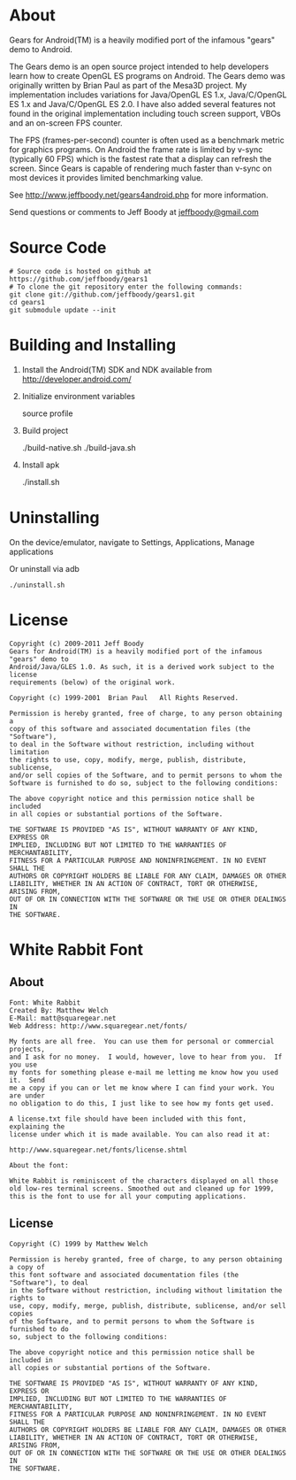 About
=====

Gears for Android(TM) is a heavily modified port of the infamous "gears" demo to Android.

The Gears demo is an open source project intended to help developers learn how to create
OpenGL ES programs on Android. The Gears demo was originally written by Brian Paul as
part of the Mesa3D project. My implementation includes variations for Java/OpenGL ES 1.x,
Java/C/OpenGL ES 1.x and Java/C/OpenGL ES 2.0. I have also added several features not
found in the original implementation including touch screen support, VBOs and an
on-screen FPS counter.

The FPS (frames-per-second) counter is often used as a benchmark metric for graphics
programs. On Android the frame rate is limited by v-sync (typically 60 FPS) which is
the fastest rate that a display can refresh the screen. Since Gears is capable of
rendering much faster than v-sync on most devices it provides limited benchmarking
value.

See http://www.jeffboody.net/gears4android.php for more information.

Send questions or comments to Jeff Boody at jeffboody@gmail.com

Source Code
===========

	# Source code is hosted on github at https://github.com/jeffboody/gears1
	# To clone the git repository enter the following commands:
	git clone git://github.com/jeffboody/gears1.git
	cd gears1
	git submodule update --init

Building and Installing
=======================

1. Install the Android(TM) SDK and NDK available from http://developer.android.com/
2. Initialize environment variables

	<edit profile>
	source profile

3. Build project

	./build-native.sh
	./build-java.sh

4. Install apk

	./install.sh

Uninstalling
============

On the device/emulator, navigate to Settings, Applications, Manage applications

Or uninstall via adb

	./uninstall.sh

License
=======

	Copyright (c) 2009-2011 Jeff Boody
	Gears for Android(TM) is a heavily modified port of the infamous "gears" demo to
	Android/Java/GLES 1.0. As such, it is a derived work subject to the license
	requirements (below) of the original work.

	Copyright (c) 1999-2001  Brian Paul   All Rights Reserved.

	Permission is hereby granted, free of charge, to any person obtaining a
	copy of this software and associated documentation files (the "Software"),
	to deal in the Software without restriction, including without limitation
	the rights to use, copy, modify, merge, publish, distribute, sublicense,
	and/or sell copies of the Software, and to permit persons to whom the
	Software is furnished to do so, subject to the following conditions:

	The above copyright notice and this permission notice shall be included
	in all copies or substantial portions of the Software.

	THE SOFTWARE IS PROVIDED "AS IS", WITHOUT WARRANTY OF ANY KIND, EXPRESS OR
	IMPLIED, INCLUDING BUT NOT LIMITED TO THE WARRANTIES OF MERCHANTABILITY,
	FITNESS FOR A PARTICULAR PURPOSE AND NONINFRINGEMENT. IN NO EVENT SHALL THE
	AUTHORS OR COPYRIGHT HOLDERS BE LIABLE FOR ANY CLAIM, DAMAGES OR OTHER
	LIABILITY, WHETHER IN AN ACTION OF CONTRACT, TORT OR OTHERWISE, ARISING FROM,
	OUT OF OR IN CONNECTION WITH THE SOFTWARE OR THE USE OR OTHER DEALINGS IN
	THE SOFTWARE.

White Rabbit Font
=================

About
-----

	Font: White Rabbit
	Created By: Matthew Welch
	E-Mail: matt@squaregear.net
	Web Address: http://www.squaregear.net/fonts/

	My fonts are all free.  You can use them for personal or commercial projects,
	and I ask for no money.  I would, however, love to hear from you.  If you use
	my fonts for something please e-mail me letting me know how you used it.  Send
	me a copy if you can or let me know where I can find your work. You are under
	no obligation to do this, I just like to see how my fonts get used.

	A license.txt file should have been included with this font, explaining the
	license under which it is made available. You can also read it at:

	http://www.squaregear.net/fonts/license.shtml

	About the font:

	White Rabbit is reminiscent of the characters displayed on all those
	old low-res terminal screens. Smoothed out and cleaned up for 1999,
	this is the font to use for all your computing applications.

License
-------

	Copyright (C) 1999 by Matthew Welch

	Permission is hereby granted, free of charge, to any person obtaining a copy of
	this font software and associated documentation files (the "Software"), to deal
	in the Software without restriction, including without limitation the rights to
	use, copy, modify, merge, publish, distribute, sublicense, and/or sell copies
	of the Software, and to permit persons to whom the Software is furnished to do
	so, subject to the following conditions:

	The above copyright notice and this permission notice shall be included in
	all copies or substantial portions of the Software.

	THE SOFTWARE IS PROVIDED "AS IS", WITHOUT WARRANTY OF ANY KIND, EXPRESS OR
	IMPLIED, INCLUDING BUT NOT LIMITED TO THE WARRANTIES OF MERCHANTABILITY,
	FITNESS FOR A PARTICULAR PURPOSE AND NONINFRINGEMENT. IN NO EVENT SHALL THE
	AUTHORS OR COPYRIGHT HOLDERS BE LIABLE FOR ANY CLAIM, DAMAGES OR OTHER
	LIABILITY, WHETHER IN AN ACTION OF CONTRACT, TORT OR OTHERWISE, ARISING FROM,
	OUT OF OR IN CONNECTION WITH THE SOFTWARE OR THE USE OR OTHER DEALINGS IN
	THE SOFTWARE.
